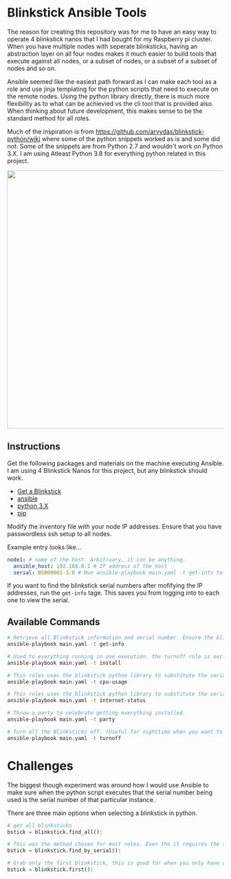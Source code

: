 # Blinkstick Ansible Tools

The reason for creating this repository was for me to have an easy way to operate 4 blinkstick nanos that I had bought for my Raspberry pi cluster. When you have multiple nodes with seperate blinksticks, having an abstraction layer on all four nodes makes it much easier to build tools that execute against all nodes, or a subset of nodes, or a subset of a subset of nodes and so on.

Ansible seemed like the easiest path forward as I can make each tool as a role and use jinja templating for the python scripts that need to execute on the remote nodes. Using the python library directly, there is much more flexibility as to what can be achievied vs the cli tool that is provided also. When thinking about future development, this makes sense to be the standard method for all roles.

Much of the inspiration is from https://github.com/arvydas/blinkstick-python/wiki where some of the python snippets worked as is and some did not. Some of the snippets are from Python 2.7 and wouldn't work on Python 3.X. I am using Atleast Python 3.8 for everything python related in this project.

<p float="middle">
  <img src="https://user-images.githubusercontent.com/26353407/126085693-7bb3bade-3e08-4f3e-a6bd-5cd708796ed6.jpg" width="600" />
</p>

## Instructions

Get the following packages and materials on the machine executing Ansible. I am using 4 Blinkstick Nanos for this project, but any blinkstick should work.

- [Get a Blinkstick](https://www.blinkstick.com/products/blinkstick-nano) 
- [ansible](https://docs.ansible.com/ansible/latest/installation_guide/intro_installation.html)
- [python 3.X](https://www.python.org/downloads/)
- [pip](https://pip.pypa.io/en/stable/installing/)

Modify the inventory file with your node IP addresses. Ensure that you have passwordless ssh setup to all nodes.

Example entry looks like...
```yaml
node1: # name of the host. Arbitruary, it can be anything.
  ansible_host: 192.168.0.1 # IP address of the host
  serial: BS000001-3.0 # Run ansible-playbook main.yaml -t get-info to get this value for each node.
```

If you want to find the blinkstick serial numbers after mofifying the IP addresses, run the `get-info` tage. This saves you from logging into to each one to view the serial.

## Available Commands

```bash
# Retrieve all Blinkstick information and serial number. Ensure the blinkstick is plugged into a USB slot before executing.
ansible-playbook main.yaml -t get-info

# Used to everything running in one execution. the turnoff role is excluded from this tag.
ansible-playbook main.yaml -t install

# This roles uses the blinkstick python library to substitute the serial number from the ansible inventory and parse it as python. The script is then executed on the remote machines.
ansible-playbook main.yaml -t cpu-usage

# This roles uses the blinkstick python library to substitute the serial number from the ansible inventory and parse it as python. The script is then executed on the remote machines.
ansible-playbook main.yaml -t internet-status

# Throw a party to celebrate getting everything installed.
ansible-playbook main.yaml -t party

# Turn all the Blinksticks off. (Useful for nighttime when you want to sleep. Use a cron to turn off automatically.)
ansible-playbook main.yaml -t turnoff
```

# Challenges

The biggest though experiment was around how I would use Ansible to make sure when the python script executes that the serial number being used is the serial number of that particular instance. 

There are three main options when selecting a blinkstick in python.

```python
# get all blinksticks
bstick = blinkstick.find_all():

# This was the method chosen for most roles. Even tho it requires the serial to be set for each node prior to execution, I decided to go for the slightly harder way of doing this using jinja2 templating to substitute the serial for each node during role execution.
bstick = blinkstick.find_by_serial():

# Grab only the first blinkstick, this is good for when you only have one blinkstick plugged into a node. Saves you from getting the serial number everytime. As I write this, I think it would be easier to just use this method.
bstick = blinkstick.first():
```
